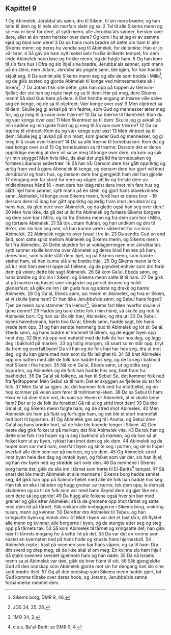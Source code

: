 ## Kapittel 9

1 Og Abimelek, Jerubba'als sønn, dro til Sikem, til sin mors brødre; og han talte til dem og til hele sin morfars slekt og sa:
2 Tal til alle Sikems menn og si: Hva er best for dere, at sytti menn, alle Jerubba'als sønner, hersker over dere, eller at én mann hersker over dere? Og kom i hu at jeg er av samme kjød og blod som dere!
3 Da sa hans mors brødre alt dette om ham til alle Sikems menn; og deres hu vendte seg til Abimelek, for de tenkte: Han er jo vår bror.
4 Så gav de ham sytti sekel sølv fra Ba'al-Berits tempel; for dem leide Abimelek noen løse og frekke menn, og de fulgte ham.
5 Og han kom til sin fars hus i Ofra og slo ihjel sine brødre, Jerubba'als sønner, sytti mann på én stein; men Jotam, Jerubba'als yngste sønn, ble igjen, for han hadde skjult seg.
6 Da samlet alle Sikems menn seg og alle de som bodde i Millo[^1], og de gikk avsted og gjorde Abimelek til konge ved minnesmerkets ek i Sikem[^2].
7 Da Jotam fikk vite dette, gikk han opp på toppen av Gerisim-fjellet; der sto han og ropte høyt og sa til dem: Hør på meg, dere Sikems menn! Så skal Gud høre på dere.
8 Det hendte engang at trærne ville salve seg en konge, og de sa til oljetreet: Vær konge over oss!
9 Men oljetreet sa til dem: Skulle jeg gi avkall på min fedme, som Gud og mennesker ærer meg for, og gi meg til å svaie over trærne?
10 Da sa trærne til fikentreet: Kom du og vær konge over oss!
11 Men fikentreet sa til dem: Skulle jeg gi avkall på min sødme og min gode frukt og gi meg til å svaie over trærne?
12 Da sa trærne til vintreet: Kom du og vær konge over oss!
13 Men vintreet sa til dem: Skulle jeg gi avkall på min most, som gleder Gud og mennesker, og gi meg til å svaie over trærne?
14 Da sa alle trærne til tornebusken: Kom du og vær konge over oss!
15 Og tornebusken sa til trærne: Dersom det er deres oppriktige mening at dere vil salve meg til konge over dere, da kom og søk ly i min skygge! Men hvis ikke, da skal det utgå ild fra tornebusken og fortære Libanons sedertrær.
16 Så hør nå: Dersom dere har gått oppriktig og ærlig fram ved å gjøre Abimelek til konge, og dersom dere har gjort vel imot Jerubba'al og hans hus, og dersom dere har gjengjeldt ham det han gjorde
17 dengang min far stred for dere og vågde sitt liv og frelste dere av midianittenes hånd
18 - men dere har idag reist dere imot min fars hus og slått ihjel hans sønner, sytti mann på én stein, og gjort hans slavekvinnes sønn, Abimelek, til konge over Sikems menn, fordi han er deres bror -
19 dersom dere nå idag har gått oppriktig og ærlig fram imot Jerubba'al og hans hus, da gled dere over Abimelek, og da glede også han seg over dere!
20 Men hvis ikke, da gå det ut ild fra Abimelek og fortære Sikems borgere og dem som bor i Millo, og ild fra Sikems menn og fra dem som bor i Millo, og fortære Abimelek.
21 Så tok Jotam flukten, og han undkom og dro til Be'er; der slo han seg ned, så han kunne være i sikkerhet for sin bror Abimelek.
22 Abimelek regjerte over Israel i tre år.
23 Da sendte Gud en ond ånd, som satte splid mellom Abimelek og Sikems menn, og Sikems menn falt fra Abimelek.
24 Dette skjedde for at voldsgjerningen mot Jerubba'als sytti sønner skulle komme over Abimelek og deres blod hevnes på ham, deres bror, som hadde slått dem ihjel, og på Sikems menn, som hadde støttet ham, så han kunne slå sine brødre ihjel.
25 Og Sikems menn la folk på lur mot ham øverst oppe på fjellene, og de plyndret enhver som dro forbi dem på veien; dette ble sagt Abimelek.
26 Så kom Ga'al, Ebeds sønn, og hans brødre og dro inn i Sikem; og Sikems menn satte lit til ham.
27 De gikk ut på marken og høstet sine vingårder og perset druene og holdt gledesfest; så gikk de inn i sin guds hus og spiste og drakk og bante Abimelek.
28 Og Ga'al, Ebeds sønn, sa: Hvem er Abimelek, og hva er Sikem, at vi skulle tjene ham? Er han ikke Jerubba'als sønn, og Sebul hans foged? Tjen de menn som stammer fra Hemor[^3], Sikems far! Men hvorfor skulle vi tjene denne?
29 Hadde jeg bare dette folk i min hånd, så skulle jeg nok få Abimelek bort. Og han sa: Øk din hær, Abimelek, og dra ut!
30 Da Sebul, byens høvedsmann, hørte hva Ga'al, Ebeds sønn, hadde sagt, ble hans vrede tent opp,
31 og han sendte hemmelig bud til Abimelek og lot si: Ga'al, Ebeds sønn, og hans brødre er kommet til Sikem, og de egger byen opp imot deg.
32 Bryt nå opp ved nattetid med de folk du har hos deg, og legg deg i bakhold på marken,
33 og tidlig imorgen, så snart solen står opp, bryt da fram og overfall byen! Da vil han og de folk han har hos seg, dra ut mot deg, og du kan gjøre med ham som du får leilighet til.
34 Så brøt Abimelek opp om natten med alle de folk han hadde hos seg, og de la seg i bakhold mot Sikem i fire hoper.
35 Nå kom Ga'al, Ebeds sønn, ut og stilte seg i byporten, og Abimelek og de folk han hadde hos seg, brøt fram fra bakholdet.
36 Da Ga'al så folkene, sa han til Sebul: Se, det kommer folk ned fra fjelltoppene! Men Sebul sa til ham: Det er skyggen av fjellene du tar for folk.
37 Men Ga'al sa igjen: Jo, det kommer folk ned fra midtfjellet, og én hop kommer på veien som fører til trollmanns-eken.
38 Da sa Sebul til ham: Hvor er nå dine store ord, du som sa: Hvem er Abimelek, at vi skulle tjene ham? Der er jo de folk du foraktet! Gå nå ut og strid imot dem!
39 Da dro Ga'al ut, og Sikems menn fulgte ham, og de stred imot Abimelek.
40 Men Abimelek slo ham på flukt og forfulgte ham, og det ble et stort mannefall helt bort til byporten.
41 Og Abimelek gav seg til i Aruma, og Sebul drev Ga'al og hans brødre bort, så de ikke ble boende lenger i Sikem.
42 Den neste dag gikk folket ut på marken; det fikk Abimelek vite.
43 Da tok han og delte sine folk i tre hoper og la seg i bakhold på marken; og da han så at folket kom ut av byen, rykket han imot dem og slo dem.
44 Abimelek og de hoper som var med ham, overfalt byen og stilte seg i porten, og de to hoper overfalt alle dem som var på marken, og slo dem.
45 Og Abimelek stred imot byen hele den dag og inntok byen, og folket som var der, slo han ihjel; og han rev byen ned og strødde salt over den.
46 Da mennene i Sikems borg hørte det, gikk de alle inn i tårnet som hørte til El-Berits[^4] tempel.
47 Så snart det ble meldt Abimelek at alle mennene i Sikems borg hadde samlet seg,
48 gikk han opp på Salmon-fjellet med alle de folk han hadde hos seg. Han tok en øks i hånden og hugg greiner av trærne, tok dem opp, la dem på skulderen og sa til de folk som var med ham: Skynd dere og gjør like ens som dere så jeg gjorde!
49 Da hugg alle folkene også hver sin bør med greiner og gikk etter Abimelek; så la de greinene opp imot tårnet og satte med dem ild på tårnet. Slik omkom alle innbyggerne i Sikems borg, omkring tusen, menn og kvinner.
50 Deretter dro Abimelek til Tebes, og han kringsatte byen og inntok den.
51 Midt i byen var det et fast tårn; dit flyktet alle menn og kvinner, alle borgerne i byen, og de stengte etter seg og steg opp på tårnets tak.
52 Så kom Abimelek til tårnet og kringsatte det; han gikk nær til tårnets inngang for å sette ild på det.
53 Da var det en kvinne som kastet en kvernsten ned på hans hode og knuste hans hjerneskall.
54 Abimelek ropte i hast på svennen som bar hans våpen, og sa til ham: Dra ditt sverd og drep meg, så de ikke skal si om meg: En kvinne slo ham ihjel! Så stakk svennen sverdet igjennom ham og han døde.
55 Da nå Israels menn sa at Abimelek var død, gikk de hver hjem til sitt.
56 Slik gjengjeldte Gud all den ondskap som Abimelek gjorde mot sin far dengang han slo sine sytti brødre ihjel.
57 Og all den ondskap som Sikems menn hadde gjort, lot Gud komme tilbake over deres hode, og Jotams, Jerubba'als sønns forbannelse rammet dem.

[^1]:  Sikems borg, DMR 9, 46.
[^2]:  JOS 24, 25. 26.
[^3]:  1MO 34, 2.
[^4]:  d.s.s. Ba'al-Berit; se DMR 9, 4.
